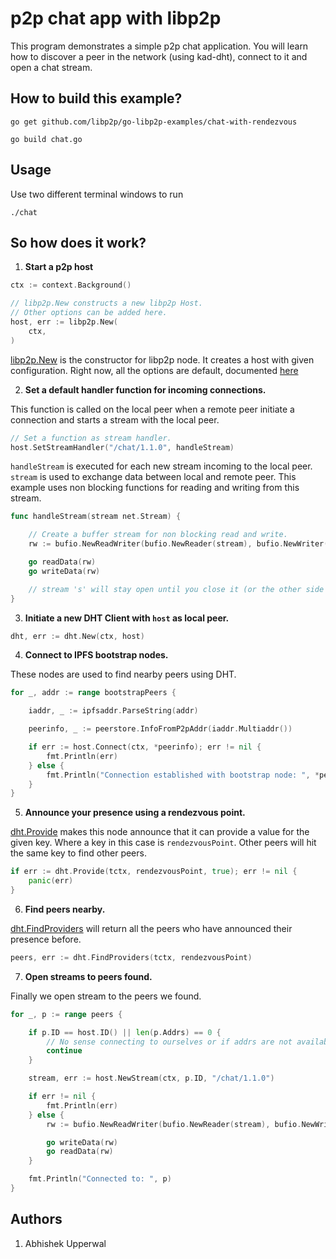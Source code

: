 # p2p chat app with libp2p

This program demonstrates a simple p2p chat application. You will learn how to discover a peer in the network (using kad-dht), connect to it and open a chat stream. 

## How to build this example?

```
go get github.com/libp2p/go-libp2p-examples/chat-with-rendezvous

go build chat.go
```

## Usage

Use two different terminal windows to run

```
./chat
```
## So how does it work?

1. **Start a p2p host**
```go
ctx := context.Background()

// libp2p.New constructs a new libp2p Host.
// Other options can be added here.
host, err := libp2p.New(
    ctx,
)
```
[libp2p.New](https://godoc.org/github.com/libp2p/go-libp2p#New) is the constructor for libp2p node. It creates a host with given configuration. Right now, all the options are default, documented [here](https://godoc.org/github.com/libp2p/go-libp2p#New)

2. **Set a default handler function for incoming connections.**

This function is called on the local peer when a remote peer initiate a connection and starts a stream with the local peer.
```go
// Set a function as stream handler.
host.SetStreamHandler("/chat/1.1.0", handleStream)
```

```handleStream``` is executed for each new stream incoming to the local peer. ```stream``` is used to exchange data between local and remote peer. This example uses non blocking functions for reading and writing from this stream.

```go
func handleStream(stream net.Stream) {

    // Create a buffer stream for non blocking read and write.
    rw := bufio.NewReadWriter(bufio.NewReader(stream), bufio.NewWriter(stream))

    go readData(rw)
    go writeData(rw)

    // stream 's' will stay open until you close it (or the other side closes it).
}
```

3. **Initiate a new DHT Client with ```host``` as local peer.**


```go
dht, err := dht.New(ctx, host)
```

4. **Connect to IPFS bootstrap nodes.**

These nodes are used to find nearby peers using DHT.

```go
for _, addr := range bootstrapPeers {

    iaddr, _ := ipfsaddr.ParseString(addr)

    peerinfo, _ := peerstore.InfoFromP2pAddr(iaddr.Multiaddr())

    if err := host.Connect(ctx, *peerinfo); err != nil {
        fmt.Println(err)
    } else {
        fmt.Println("Connection established with bootstrap node: ", *peerinfo)
    }
}
```

5. **Announce your presence using a rendezvous point.**

[dht.Provide](https://godoc.org/github.com/libp2p/go-libp2p-kad-dht#IpfsDHT.Provide) makes this node announce that it can provide a value for the given key. Where a key in this case is ```rendezvousPoint```. Other peers will hit the same key to find other peers.

```go
if err := dht.Provide(tctx, rendezvousPoint, true); err != nil {
    panic(err)
}
```

6. **Find peers nearby.**

[dht.FindProviders](https://godoc.org/github.com/libp2p/go-libp2p-kad-dht#IpfsDHT.FindProviders) will return all the peers who have announced their presence before.

```go
peers, err := dht.FindProviders(tctx, rendezvousPoint)
```

7. **Open streams to peers found.**

Finally we open stream to the peers we found.

```go
for _, p := range peers {

    if p.ID == host.ID() || len(p.Addrs) == 0 {
        // No sense connecting to ourselves or if addrs are not available
        continue
    }

    stream, err := host.NewStream(ctx, p.ID, "/chat/1.1.0")

    if err != nil {
        fmt.Println(err)
    } else {
        rw := bufio.NewReadWriter(bufio.NewReader(stream), bufio.NewWriter(stream))

        go writeData(rw)
        go readData(rw)
    }

    fmt.Println("Connected to: ", p)
}
```

## Authors
1. Abhishek Upperwal
